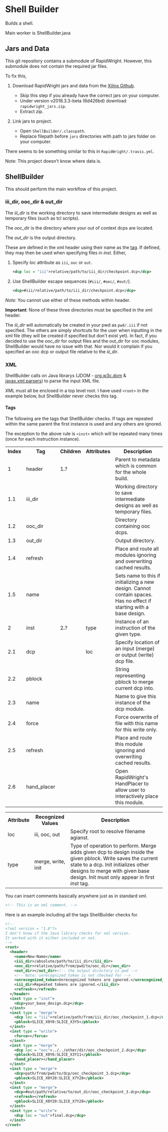 <!-- markdownlint-disable MD010 -->
# Shell Builder

Builds a shell.

Main worker is ShellBuilder.java

## Jars and Data

This git repository contains a submodule of RapidWright. However, this submodule does not contain the required jar files.

To fix this,

1. Download RapidWright jars and data from the [Xilinx Github](https://github.com/Xilinx/RapidWright/releases).

   - Skip this step if you already have the correct jars on your computer.
   - Under version v2018.3.3-beta (6d426bd) download `rapidwright_jars.zip`.
   - Extract zip.

1. Link jars to project.

   - Open `ShellBuilder/.classpath`.
   - Replace filepath before `jars` directories with path to jars folder on your computer.

There seems to be something similar to this in `RapidWright/.travis.yml`.

Note: This project doesn't know where data is.

## ShellBuilder

This should perform the main workflow of this project.

### iii_dir, ooc_dir & out_dir

The *iii_dir* is the working directory to save intermediate designs as well as temporary files (such as tcl scripts).

The *ooc_dir* is the directory where your out of context dcps are located.

The *out_dir* is the output directory.

These are defined in the xml header using their name as the [tag](#Tags). If defined, they may then be used when specifying files in *inst*. Either,

1. Specify *loc* attribute as `iii`, `ooc` or `out`.

	```xml
	<dcp loc = "iii">relative/path/to/iii_dir/checkpoint.dcp</dcp>
	```

1. Use ShellBuilder escape sequences (`#iii/`, `#ooc/`, `#out/`).

	```xml
	<dcp>#iii/relative/path/to/iii_dir/checkpoint.dcp</dcp>
	```

*Note*: You cannot use either of these methods within header.

**Important**: None of these three directories must be specified in the xml header.

The *iii_dir* will automatically be created in your pwd as `pwd/.iii` if not specified. The others are simply shortcuts for the user when inputting in the xml file (they will be created if specified but don't exist yet). In fact, if you decided to use the *ooc_dir* for output files and the out_dir for ooc modules, ShellBuilder would have no issue with that. Nor would it complain if you specified an ooc dcp or output file relative to the *iii_dir*.

### XML

ShellBuilder calls on Java librarys (JDOM - [org.w3c.dom](https://docs.oracle.com/javase/8/docs/api/index.html?org/w3c/dom/package-summary.html) & [javax.xml.parsers](https://docs.oracle.com/javase/8/docs/api/index.html?javax/xml/parsers/package-summary.html)) to parse the input XML file.

XML must all be enclosed in a top level root. I have used `<root>` in the example below, but ShellBuilder never checks this tag.

#### Tags

The following are the tags that ShellBuilder checks. If tags are repeated within the same parent the first instance is used and any others are ignored.

The exception to the above rule is `<inst>` which will be repeated many times (once for each instruction instance).

<!-- markdownlint-disable MD033 -->
<table><!--  <table style="width:100%"> -->
	<tr>
		<th>Index</th>
    	<th>Tag</th>
	    <th>Children</th>
	    <th>Attributes</th>
	    <th>Description</th>
	</tr>
	<tr>
		<td>1</td>
		<td>header</td>
		<td>1<strong>.</strong>?</td>
		<td></td>
		<td>Parent to metadata which is common for the whole build.</td>
  	</tr>
  	<tr>
		<td>1.1</td>
    	<td>iii_dir</td>
		<td></td>
		<td></td>
		<td>Working directory to save intermediate designs as well as temporary files.</td>
  	</tr>
	<tr>
		<td>1.2</td>
    	<td>ooc_dir</td>
		<td></td>
		<td></td>
		<td>Directory containing ooc dcps.</td>
  	</tr>
	<tr>
		<td>1.3</td>
    	<td>out_dir</td>
		<td></td>
		<td></td>
		<td>Output directory.</td>
  	</tr>
	<tr>
		<td>1.4</td>
    	<td>refresh</td>
		<td></td>
		<td></td>
		<td>Place and route all modules ignoring and overwriting cached results.</td>
  	</tr>
	<tr>
		<td>1.5</td>
    	<td>name</td>
		<td></td>
		<td></td>
		<td>Sets name to this if initializing a new design. Cannot contain spaces. Has no effect if starting with a base design.</td>
  	</tr>
	<tr>
		<td>2</td>
    	<td>inst</td>
		<td>2<strong>.</strong>?</td>
		<td>type</td>
		<td>Instance of an instruction of the given type.</td>
  	</tr>
	<tr>
		<td>2.1</td>
    	<td>dcp</td>
		<td></td>
		<td>loc</td>
		<td>Specify location of an input (merge) or output (write) dcp file.</td>
  	</tr>
	<tr>
		<td>2.2</td>
    	<td>pblock</td>
		<td></td>
		<td></td>
		<td>String representing pblock to merge current dcp into.</td>
  	</tr>
	<tr>
		<td>2.3</td>
    	<td>name</td>
		<td></td>
		<td></td>
		<td>Name to give this instance of the dcp module.</td>
  	</tr>
	<tr>
		<td>2.4</td>
    	<td>force</td>
		<td></td>
		<td></td>
		<td>Force overwrite of file with this name for this write only.</td>
  	</tr>
	<tr>
		<td>2.5</td>
    	<td>refresh</td>
		<td></td>
		<td></td>
		<td>Place and route this module ignoring and overwriting cached results.</td>
  	</tr>
	<tr>
		<td>2.6</td>
    	<td>hand_placer</td>
		<td></td>
		<td></td>
		<td>Open RapidWright's HandPlacer to allow user to interactively place this module.</td>
  	</tr>
</table>
<table>
	<tr>
		<th>Attribute</th>
		<th>Recognized Values</th>
		<th>Description</th>
	</tr>
	<tr>
    	<td>loc</td>
		<td>iii, ooc, out</td>
		<td>Specify root to resolve filename agianst.</td>
  	</tr>
	<tr>
    	<td>type</td>
		<td>merge, write, init</td>
		<td>Type of operation to perform. Merge adds given dcp to design inside the given pblock. Write saves the current state to a dcp. Init initializes other designs to merge with given base design. Init must only appear in first <em>inst</em> tag.</td>
  	</tr>
</table>
<!-- markdownlint-enable MD033 -->

You can insert comments basically anywhere just as in standard xml.

```xml
<!-- This is an xml comment. -->
```

Here is an example including all the tags ShellBuilder checks for.

```xml
<!-- 
<?xml version = "1.0"?>
I don't know if the Java library checks for xml version.
It worked with it either included or not.
-->
<root>
  <header>
    <name>New-Name</name>
    <iii_dir>/absolute/path/to/iii_dir</iii_dir>
    <ooc_dir>relative/path/from/pwd/to/ooc_dir</ooc_dir>
    <out_dir></out_dir><!-- the output directory is pwd -->
    <!-- Note: unrecognized_token is not checked for -->
    <unrecognized_token>Unrecognized tokens are ignored.</unrecognized_token>
    <iii_dir>Repeated tokens are ignored.</iii_dir>
    <refresh></refresh>
  </header>
  <inst type = "inst">
    <dcp>your_base_design.dcp</dcp>
  </inst>
  <inst type = "merge">
    <dcp loc = "iii">relative/path/from/iii_dir/ooc_checkpoint_1.dcp</dcp>
    <pblock>SLICE_X0Y0:SLICE_X3Y5</pblock>
  </inst>
  <inst type = "write">
    <force></force>
  </inst>
  <inst type = "merge">
    <dcp loc = "ooc">../../other/dir/ooc_checkpoint_2.dcp</dcp>
    <pblock>SLICE_X0Y6:SLICE_X3Y11</pblock>
	<hand_placer></hand_placer>
  </inst>
  <inst type = "merge">
    <dcp>path/from/pwd/to/dcp/ooc_checkpoint_3.dcp</dcp>
    <pblock>SLICE_X0Y20:SLICE_X7Y28</pblock>
  </inst>
  <inst type = "merge">
    <dcp>#out/path/relative/to/out_dir/ooc_checkpoint_3.dcp</dcp>
	<refresh></refresh>
    <pblock>SLICE_X0Y20:SLICE_X7Y28</pblock>
  </inst>
  <inst type = "write">
    <dcp loc = "out">final.dcp</dcp>
  </inst>
</root>
```
